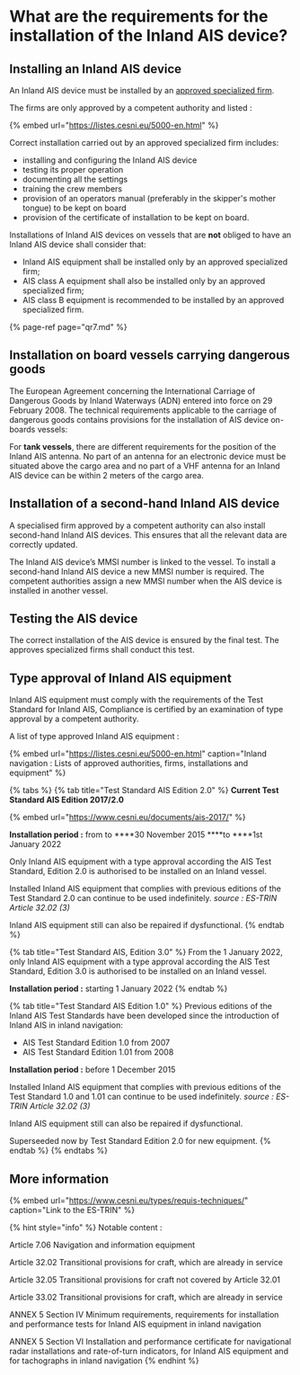 # What are the requirements for the installation of the Inland AIS device?

## Installing an Inland AIS device

An Inland AIS device must be installed by an [approved specialized firm](qr3.md#list-of-approved-installing-firms). 

The firms are only approved by a competent authority and listed :

{% embed url="https://listes.cesni.eu/5000-en.html" %}

Correct installation carried out by an approved specialized firm includes:

* installing and configuring the Inland AIS device
* testing its proper operation
* documenting all the settings
* training the crew members
* provision of an operators manual \(preferably in the skipper's mother tongue\) to be kept on board
* provision of the certificate of installation to be kept on board.

Installations of Inland AIS devices on vessels that are **not** obliged to have an Inland AIS device shall consider that:

* Inland AIS equipment shall be installed only by an approved specialized firm;
* AIS class A equipment shall also be installed only by an approved specialized firm;
* AIS class B equipment is recommended to be installed by an approved specialized firm.

{% page-ref page="qr7.md" %}

## Installation on board vessels carrying dangerous goods

The European Agreement concerning the International Carriage of Dangerous Goods by Inland Waterways \(ADN\) entered into force on 29 February 2008. The technical requirements applicable to the carriage of dangerous goods contains provisions for the installation of AIS device on-boards vessels:

For **tank vessels**, there are different requirements for the position of the Inland AIS antenna. No part of an antenna for an electronic device must be situated above the cargo area and no part of a VHF antenna for an Inland AIS device can be within 2 meters of the cargo area.

## Installation of a second-hand Inland AIS device

A specialised firm approved by a competent authority can also install second-hand Inland AIS devices. This ensures that all the relevant data are correctly updated. 

The Inland AIS device’s MMSI number is linked to the vessel. To install a second-hand Inland AIS device a new MMSI number is required. The competent authorities assign a new MMSI number when the AIS device is installed in another vessel.

## Testing the AIS device

The correct installation of the AIS device is ensured by the final test. The approves specialized firms shall conduct this test.

## Type approval of Inland AIS equipment

Inland AIS equipment must comply with the requirements of the Test Standard for Inland AIS, Compliance is certified by an examination of type approval by a competent authority.

A list of type approved Inland AIS equipment :

{% embed url="https://listes.cesni.eu/5000-en.html" caption="Inland navigation : Lists of approved authorities, firms, installations and equipment" %}

{% tabs %}
{% tab title="Test Standard AIS Edition 2.0" %}
**Current Test Standard AIS Edition 2017/2.0**

{% embed url="https://www.cesni.eu/documents/ais-2017/" %}

**Installation period :** from to ****30 November 2015 ****to ****1st January 2022

Only Inland AIS equipment with a type approval according the AIS Test Standard, Edition 2.0 is authorised to be installed on an Inland vessel. 

Installed Inland AIS equipment that complies with previous editions of the Test Standard 2.0 can continue to be used indefinitely. _source : ES-TRIN Article 32.02 \(3\)_

Inland AIS equipment still can also be repaired if dysfunctional.
{% endtab %}

{% tab title="Test Standard AIS, Edition 3.0" %}
From the 1 January 2022, only Inland AIS equipment with a type approval according the AIS Test Standard, Edition 3.0 is authorised to be installed on an Inland vessel. 

**Installation period :** starting 1 January 2022
{% endtab %}

{% tab title="Test Standard AIS Edition 1.0" %}
Previous editions of the Inland AIS Test Standards have been developed since the introduction of Inland AIS in inland navigation: 

* AIS Test Standard Edition 1.0 from 2007
* AIS Test Standard Edition 1.01 from 2008

**Installation period :** before 1 December 2015

Installed Inland AIS equipment that complies with previous editions of the Test Standard 1.0 and 1.01 can continue to be used indefinitely. _source : ES-TRIN Article 32.02 \(3\)_

Inland AIS equipment still can also be repaired if dysfunctional.

Superseeded now by Test Standard Edition 2.0 for new equipment.
{% endtab %}
{% endtabs %}

## More information

{% embed url="https://www.cesni.eu/types/requis-techniques/" caption="Link to the ES-TRIN" %}

{% hint style="info" %}
Notable content : 

Article 7.06 Navigation and information equipment

Article 32.02 Transitional provisions for craft, which are already in service

Article 32.05 Transitional provisions for craft not covered by Article 32.01

Article 33.02 Transitional provisions for craft, which are already in service

ANNEX 5 Section IV Minimum requirements, requirements for installation and performance tests for Inland AIS equipment in inland navigation

ANNEX 5 Section VI Installation and performance certificate for navigational radar installations and      rate-of-turn indicators, for Inland AIS equipment and for tachographs in inland navigation
{% endhint %}

